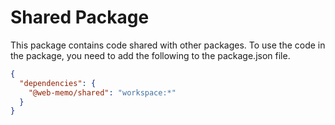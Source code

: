 # Shared Package

This package contains code shared with other packages.
To use the code in the package, you need to add the following to the package.json file.

```json
{
  "dependencies": {
    "@web-memo/shared": "workspace:*"
  }
}
```

